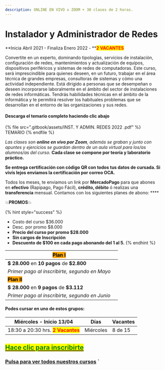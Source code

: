 ```yaml
---
description: ONLINE EN VIVO x ZOOM + 30 clases de 2 horas.
---
```


# Instalador y Administrador de Redes

**Inicia Abril 2021 - Finaliza Enero 2022 - **<mark style="color:red;">**2 VACANTES**</mark>

Convertite en un experto, dominando tipologías, servicios de instalación, configuración de redes, mantenimientos y actualización de equipos, dispositivos periféricos y sistemas de redes de computadoras. Este curso, será imprescindible para quienes deseen, en un futuro, trabajar en el área técnica de grandes empresas, consultoras de sistemas y cómo una actividad independiente. Está dirigido a personas que se desempeñan o deseen incorporarse laboralmente en el ámbito del sector de instalaciones de redes informáticas. Tendrás habilidades técnicas en el ámbito de la informática y te permitirá resolver los habituales problemas que se desarrollan en el entorno de las organizaciones y sus redes.

#### Descarga el temario completo haciendo clic abajo

{% file src=".gitbook/assets/INST. Y ADMIN. REDES 2022 .pdf" %}
TEMARIO
{% endfile %}

_Las clases son **online en vivo por Zoom**, además se graban y  junto con apuntes y ejercicios se guardan dentro de un aula virtual para los/as alumnos/as del curso._ **Cada clase se compone por teoría y laboratorio práctico.** &#x20;

**Se entrega certificación con código QR con todos tus datos de cursada. Si vivís lejos enviamos la certificación por correo OCA.**

Todos los meses, te enviamos un link por **MercadoPago** para que abones en **efectivo** (Rapipago, Pago Fácil), **crédito, débito** ó realizas una **transferencia** mensual. Contamos con los siguientes planes de abono: ****&#x20;

💥**PROMOS**💥&#x20;

{% hint style="success" %}
* Costo del curso $36.000
* Desc. por promo $8.000
* **Precio del curso por promo  $28.000**
* **Sin cargos de Inscripción**
* **Descuento de $100 en cada pago abonando del 1 al 5.**&#x20;
{% endhint %}

| <mark style="background-color:orange;">**Plan I**</mark>  |   |
| --------------------------------------------------------- | - |
| **$ 28.000** en **10 pagos** de **$2.800**                |   |
| _Primer pago al inscribirte, segundo en Mayo_             |   |
| <mark style="background-color:orange;">**Plan II**</mark> |   |
| **$ 28.000** en **9 pagos** de **$3.112**                 |   |
| _Primer pago al inscribirte, segundo en Junio_            |   |

#### Podes cursar en uno de estos grupos:

| **Miércoles - Inicio 13/04**                                      | Días      | Vacantes |
| ----------------------------------------------------------------- | --------- | -------- |
| 18:30 a 20:30 hrs. <mark style="color:red;">**2 Vacantes**</mark> | Miércoles | 8 de 15  |

## <mark style="color:green;"></mark>[<mark style="color:green;">Hace clic para inscribirte</mark>](https://wa.me/+5491164622877?text=Hola,%20le%C3%AD%20toda%20la%20info%20del%20curso%20de%20Instalador%20y%20Administrador%20de%20Redes%20y%20quiero%20inscribirme)<mark style="color:green;"></mark>

### [**Pulsa para ver todos nuestros cursos**](./) **\`**
